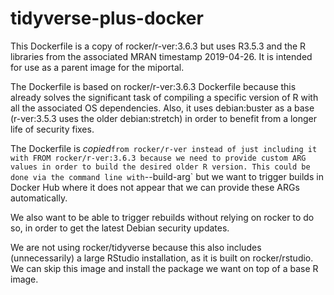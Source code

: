 # tidyverse-plus-docker

This Dockerfile is a copy of rocker/r-ver:3.6.3 but uses R3.5.3 and the R libraries from the associated MRAN timestamp 2019-04-26. It is intended for use as a parent image for the miportal.

The Dockerfile is based on rocker/r-ver:3.6.3 Dockerfile because this already solves the significant task of compiling a specific version of R with all the associated OS dependencies. Also, it uses debian:buster as a base (r-ver:3.5.3 uses the older debian:stretch) in order to benefit from a longer life of security fixes.

The Dockerfile is *copied*` from rocker/r-ver instead of just including it with FROM rocker/r-ver:3.6.3 because we need to provide custom ARG values in order to build the desired older R version. This could be done via the command line with `--build-arg` but we want to trigger builds in Docker Hub where it does not appear that we can provide these ARGs automatically.

We also want to be able to trigger rebuilds without relying on rocker to do so, in order to get the latest Debian security updates.

We are not using rocker/tidyverse because this also includes (unnecessarily) a large RStudio installation, as it is built on rocker/rstudio. We can skip this image and install the package we want on top of a base R image.

